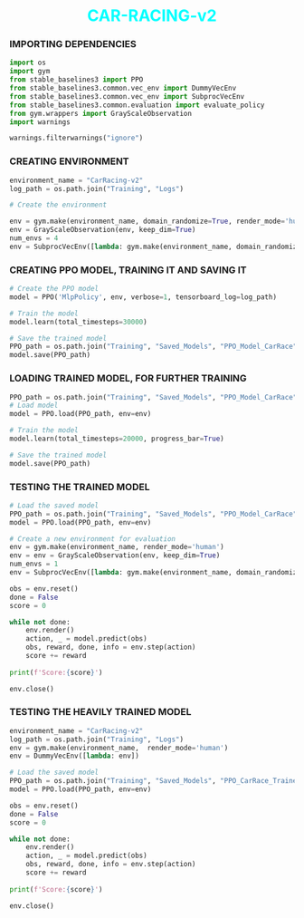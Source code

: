 <h1 align='center' style='color:cyan'><b> CAR-RACING-v2 </b></h1>

<h3><b>IMPORTING DEPENDENCIES</b></h3>


```python
import os
import gym
from stable_baselines3 import PPO
from stable_baselines3.common.vec_env import DummyVecEnv
from stable_baselines3.common.vec_env import SubprocVecEnv
from stable_baselines3.common.evaluation import evaluate_policy
from gym.wrappers import GrayScaleObservation
import warnings

warnings.filterwarnings("ignore")
```

<h3><b>CREATING ENVIRONMENT</b></h3>


```python
environment_name = "CarRacing-v2"
log_path = os.path.join("Training", "Logs")

# Create the environment

env = gym.make(environment_name, domain_randomize=True, render_mode='human')
env = GrayScaleObservation(env, keep_dim=True)
num_envs = 4  
env = SubprocVecEnv([lambda: gym.make(environment_name, domain_randomize=True) for _ in range(num_envs)])
```

<h3><b>CREATING PPO MODEL, TRAINING IT AND SAVING IT</b></h3>


```python
# Create the PPO model
model = PPO('MlpPolicy', env, verbose=1, tensorboard_log=log_path)

# Train the model
model.learn(total_timesteps=30000)

# Save the trained model
PPO_path = os.path.join("Training", "Saved_Models", "PPO_Model_CarRace")
model.save(PPO_path)
```

<h3><b>LOADING TRAINED MODEL, FOR FURTHER TRAINING</b></h3>


```python
PPO_path = os.path.join("Training", "Saved_Models", "PPO_Model_CarRace")
# Load model
model = PPO.load(PPO_path, env=env)

# Train the model
model.learn(total_timesteps=20000, progress_bar=True)

# Save the trained model
model.save(PPO_path)
```

<h3><b>TESTING THE TRAINED MODEL</b></h3>


```python
# Load the saved model
PPO_path = os.path.join("Training", "Saved_Models", "PPO_Model_CarRace")
model = PPO.load(PPO_path, env=env)

# Create a new environment for evaluation
env = gym.make(environment_name, render_mode='human')
env = env = GrayScaleObservation(env, keep_dim=True)
num_envs = 1
env = SubprocVecEnv([lambda: gym.make(environment_name, domain_randomize=True) for _ in range(num_envs)])

obs = env.reset()
done = False
score = 0 

while not done:
    env.render()
    action, _ = model.predict(obs)
    obs, reward, done, info = env.step(action)
    score += reward
    
print(f'Score:{score}')

env.close()
```

<h3><b>TESTING THE HEAVILY TRAINED MODEL</b></h3>


```python
environment_name = "CarRacing-v2"
log_path = os.path.join("Training", "Logs")
env = gym.make(environment_name,  render_mode='human')
env = DummyVecEnv([lambda: env])

# Load the saved model
PPO_path = os.path.join("Training", "Saved_Models", "PPO_CarRace_Trained")
model = PPO.load(PPO_path, env=env)

obs = env.reset()
done = False
score = 0 

while not done:
    env.render()
    action, _ = model.predict(obs)
    obs, reward, done, info = env.step(action)
    score += reward
    
print(f'Score:{score}')

env.close()
```
